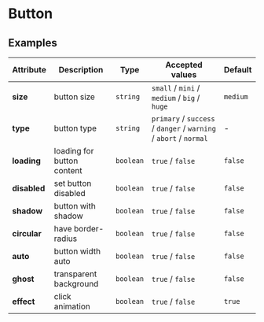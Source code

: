 # Button

## Examples

<ex-code name="ex-button-basic"></ex-code>

<ex-code name="ex-button-type"></ex-code>

<ex-code name="ex-button-loading"></ex-code>

<ex-code name="ex-button-status"></ex-code>

<ex-code name="ex-button-ghost"></ex-code>

<!--<ex-code name="ex-button-icon"></ex-code>-->

<ex-code name="ex-button-size"></ex-code>

<ex-footer edit-link="https://github.com/zeit-ui/vue/edit/master/docs/zh-cn/components/button.md">

| Attribute | Description | Type | Accepted values | Default
| ---------- | ---------- | ---- |  -------------- | ------ |
| **size** | button size | `string` | `small` / `mini` / `medium` / `big` / `huge` | `medium` |
| **type** | button type | `string` | `primary` / `success` / `danger` / `warning` / `abort` / `normal` | - |
| **loading** | loading for button content | `boolean` | `true` / `false` | `false` |
| **disabled** | set button disabled | `boolean` | `true` / `false` | `false` |
| **shadow** | button with shadow | `boolean` | `true` / `false` | `false` |
| **circular** | have border-radius | `boolean` | `true` / `false` | `false` |
| **auto** | button width auto | `boolean` | `true` / `false` | `false` |
| **ghost** | transparent background | `boolean` | `true` / `false` | `false` |
| **effect** | click animation | `boolean` | `true` / `false` | `true` |

</ex-footer>
